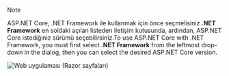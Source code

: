   > [!NOTE]
  > <span data-ttu-id="e2e91-101">ASP.NET Core, .NET Framework ile kullanmak için önce seçmelisiniz **.NET Framework** en soldaki açılan listeden iletişim kutusunda, ardından, ASP.NET Core istediğiniz sürümü seçebilirsiniz.</span><span class="sxs-lookup"><span data-stu-id="e2e91-101">To use ASP.NET Core with .NET Framework, you must first select **.NET Framework** from the leftmost drop-down in the dialog, then you can select the desired ASP.NET Core version.</span></span>

  ![Web uygulaması (Razor sayfaları)](../tutorials/razor-pages/razor-pages-start/_static/np2.png)